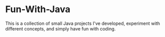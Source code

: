 # Fun-With-Java
 This is a collection of small Java projects I've developed, experiment with different concepts, and simply have fun with coding. 
